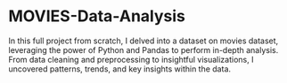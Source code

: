 # MOVIES-Data-Analysis
In this full project from scratch, I delved into a dataset on movies dataset, leveraging the power of Python and Pandas to perform in-depth analysis. From data cleaning and preprocessing to insightful visualizations, I uncovered patterns, trends, and key insights within the data.
